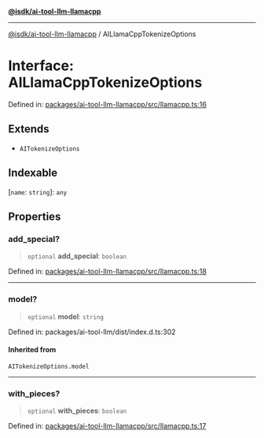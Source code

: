 [**@isdk/ai-tool-llm-llamacpp**](../README.md)

***

[@isdk/ai-tool-llm-llamacpp](../globals.md) / AILlamaCppTokenizeOptions

# Interface: AILlamaCppTokenizeOptions

Defined in: [packages/ai-tool-llm-llamacpp/src/llamacpp.ts:16](https://github.com/isdk/ai-tool-llm-llamacpp.js/blob/98c88069640b24b5eaf5e6da1e4f97586559b4a8/src/llamacpp.ts#L16)

## Extends

- `AITokenizeOptions`

## Indexable

\[`name`: `string`\]: `any`

## Properties

### add\_special?

> `optional` **add\_special**: `boolean`

Defined in: [packages/ai-tool-llm-llamacpp/src/llamacpp.ts:18](https://github.com/isdk/ai-tool-llm-llamacpp.js/blob/98c88069640b24b5eaf5e6da1e4f97586559b4a8/src/llamacpp.ts#L18)

***

### model?

> `optional` **model**: `string`

Defined in: packages/ai-tool-llm/dist/index.d.ts:302

#### Inherited from

`AITokenizeOptions.model`

***

### with\_pieces?

> `optional` **with\_pieces**: `boolean`

Defined in: [packages/ai-tool-llm-llamacpp/src/llamacpp.ts:17](https://github.com/isdk/ai-tool-llm-llamacpp.js/blob/98c88069640b24b5eaf5e6da1e4f97586559b4a8/src/llamacpp.ts#L17)
